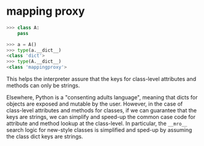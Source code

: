 # mapping proxy

```python
>>> class A:
    pass

>>> a = A()
>>> type(a.__dict__)
<class 'dict'>
>>> type(A.__dict__)
<class 'mappingproxy'>
```

This helps the interpreter assure that the keys for class-level attributes and
methods can only be strings.

Elsewhere, Python is a "consenting adults language", meaning that dicts for
objects are exposed and mutable by the user. However, in the case of class-level
attributes and methods for classes, if we can guarantee that the keys are
strings, we can simplify and speed-up the common case code for attribute and
method lookup at the class-level. In particular, the `__mro__` search logic for
new-style classes is simplified and sped-up by assuming the class dict keys are
strings.
